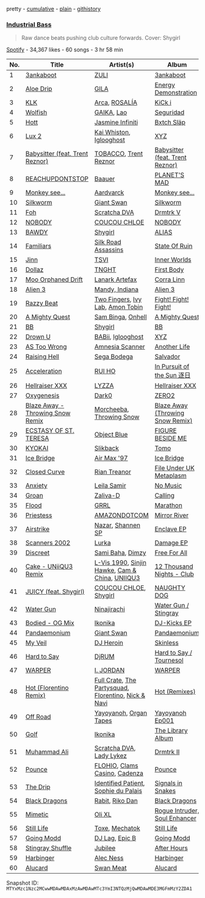pretty - [cumulative](/playlists/cumulative/37i9dQZF1DX9ilnsFNjAAc.md) - [plain](/playlists/plain/37i9dQZF1DX9ilnsFNjAAc) - [githistory](https://github.githistory.xyz/mackorone/spotify-playlist-archive/blob/main/playlists/plain/37i9dQZF1DX9ilnsFNjAAc)

### [Industrial Bass](https://open.spotify.com/playlist/37i9dQZF1DX9ilnsFNjAAc)

> Raw dance beats pushing club culture forwards\. Cover: Shygirl

[Spotify](https://open.spotify.com/user/spotify) - 34,367 likes - 60 songs - 3 hr 58 min

| No. | Title | Artist(s) | Album | Length |
|---|---|---|---|---|
| 1 | [3ankaboot](https://open.spotify.com/track/3rOdA7uimljndAKhnLG4Lt) | [ZULI](https://open.spotify.com/artist/5Kur13kkU4pOoNFAE8K0YF) | [3ankaboot](https://open.spotify.com/album/4Y5GjjC9uAPHtciumxAo0z) | 3:34 |
| 2 | [Aloe Drip](https://open.spotify.com/track/2brWSTFaK482p9jTYmSzJI) | [GILA](https://open.spotify.com/artist/5PnSe8WPnWtneLiLlsp6FM) | [Energy Demonstration](https://open.spotify.com/album/5U5KMDGdex8Vuuh1PlbGyA) | 3:21 |
| 3 | [KLK](https://open.spotify.com/track/5An8NQkXTYa5gz8BIWeWk5) | [Arca](https://open.spotify.com/artist/4SQdUpG4f7UbkJG3cJ2Iyj), [ROSALÍA](https://open.spotify.com/artist/7ltDVBr6mKbRvohxheJ9h1) | [KiCk i](https://open.spotify.com/album/2KICtQ7dqaaot7B1yN9wPq) | 3:47 |
| 4 | [Wolfish](https://open.spotify.com/track/1kKNgd93PMTekQniB8QNbv) | [GAIKA](https://open.spotify.com/artist/543QE1sqcqcNAL8JSK4Jzd), [Lao](https://open.spotify.com/artist/2zDEnKW6qy7E4M9A2c2YAZ) | [Seguridad](https://open.spotify.com/album/5Jww8BxBhFWAxo49lvAh3Q) | 3:22 |
| 5 | [Hott](https://open.spotify.com/track/31Xdw0ZM27KYZC4vLTY7Gw) | [Jasmine Infiniti](https://open.spotify.com/artist/4Ii6N7zTISiFbVsUPPD0sE) | [Bxtch Släp](https://open.spotify.com/album/5ZQgUIk9rZc7JpbTqwpp2F) | 5:47 |
| 6 | [Lux 2](https://open.spotify.com/track/5UMauUXLf6lWbi1eH6MdME) | [Kai Whiston](https://open.spotify.com/artist/0hktkVFcCRG9z2NTXE6jhl), [Iglooghost](https://open.spotify.com/artist/7LCDnUQYE07fnKbo46SVLB) | [XYZ](https://open.spotify.com/album/5BefoLRwqaVBuQpQkNKiyO) | 3:31 |
| 7 | [Babysitter \(feat\. Trent Reznor\)](https://open.spotify.com/track/35oJDDDWifBkZp6WVQfqs0) | [TOBACCO](https://open.spotify.com/artist/3ikKyCOrsMeANi0d5u8BCR), [Trent Reznor](https://open.spotify.com/artist/0hRijdwO8UsJMudc3476ma) | [Babysitter \(feat\. Trent Reznor\)](https://open.spotify.com/album/5o7gcYei8BfGoMRey3a9bF) | 2:17 |
| 8 | [REACHUPDONTSTOP](https://open.spotify.com/track/50MQXEs1GS72XrNG4uXL2F) | [Baauer](https://open.spotify.com/artist/25fqWEebq6PoiGQIHIrdtv) | [PLANET'S MAD](https://open.spotify.com/album/6uqNRIEzOXHDQRTXsOBqSW) | 4:00 |
| 9 | [Monkey see...](https://open.spotify.com/track/4x399UcjFR7T6CeIh7pJv8) | [Aardvarck](https://open.spotify.com/artist/3JR7NAWvzkrZR3pKwrixS3) | [Monkey see...](https://open.spotify.com/album/6yw5uXE4E3Pw0hIdD2XwkK) | 5:47 |
| 10 | [Silkworm](https://open.spotify.com/track/4OnN0jEOJW4VVF4nvqvkAP) | [Giant Swan](https://open.spotify.com/artist/0Pb1JB8ps5wlHniYSgRnum) | [Silkworm](https://open.spotify.com/album/3kmokPfbCakHuInhmWz1xp) | 5:25 |
| 11 | [Foh](https://open.spotify.com/track/4FczDsZj8slwpppLz33rwA) | [Scratcha DVA](https://open.spotify.com/artist/4RsQj1228RD7TFtUGCKRg7) | [Drmtrk V](https://open.spotify.com/album/7Mh14BVjlgZJI7dGETrIdJ) | 4:06 |
| 12 | [NOBODY](https://open.spotify.com/track/7H06sYnrGsMbWzAR377J8s) | [COUCOU CHLOE](https://open.spotify.com/artist/5xmw3tD4MbvhA1ay1U0HEC) | [NOBODY](https://open.spotify.com/album/4Ukx5wyPQ367NvdLtQSkCp) | 1:56 |
| 13 | [BAWDY](https://open.spotify.com/track/1bMG9DKuMJhdwTSTtphTDC) | [Shygirl](https://open.spotify.com/artist/3M3wTTCDwicRubwMyHyEDy) | [ALIAS](https://open.spotify.com/album/3lpcZOAsYJzvPepNSbzMSb) | 2:34 |
| 14 | [Familiars](https://open.spotify.com/track/71Rqoaw0XNXGUJ3cNiQmmV) | [Silk Road Assassins](https://open.spotify.com/artist/3Bwlxe7rFmvWcEkAnA6FRZ) | [State Of Ruin](https://open.spotify.com/album/6jqSLWomRrdEf3bcMelZlE) | 2:54 |
| 15 | [Jinn](https://open.spotify.com/track/1eu1i0zc9KNa7GOzoFl7It) | [TSVI](https://open.spotify.com/artist/0uea1sBqx37JwQznLWxqeE) | [Inner Worlds](https://open.spotify.com/album/4DN13fYd1TQpeUkLQa4pVR) | 5:23 |
| 16 | [Dollaz](https://open.spotify.com/track/3xYQWpjVadKo8ybW0orIHL) | [TNGHT](https://open.spotify.com/artist/40jiZfvsiAi1aIarh5Z3d3) | [First Body](https://open.spotify.com/album/2DGdiYDV8l74b53vUiW3K2) | 3:13 |
| 17 | [Moo Orphaned Drift](https://open.spotify.com/track/0cmk7Q6WwhsP6PR6WjjqLR) | [Lanark Artefax](https://open.spotify.com/artist/02fDf7HEPtBZLtPzCyxSR2) | [Corra Linn](https://open.spotify.com/album/0bSbfW1TMuJlJpL53ghtn5) | 4:44 |
| 18 | [Alien 3](https://open.spotify.com/track/0p1mXyTLG962tEKo6g5NBb) | [Mandy, Indiana](https://open.spotify.com/artist/2nDJxXJ7PtW7eLpFXcGH3u) | [Alien 3](https://open.spotify.com/album/1oiHh5cTcLLZBbYXa2Oht8) | 6:17 |
| 19 | [Razzy Beat](https://open.spotify.com/track/7ycvxGV9cnYbyMvoBOvQVg) | [Two Fingers](https://open.spotify.com/artist/2AminfyJLRagEeHO6H6bCS), [Ivy Lab](https://open.spotify.com/artist/3VXCvo9Sr0hbZ4mk6VOKBs), [Amon Tobin](https://open.spotify.com/artist/3mvkWMe6swnknwscwvGCHO) | [Fight! Fight! Fight!](https://open.spotify.com/album/4PAXUJHrxzSqPqt3tmCc34) | 3:19 |
| 20 | [A Mighty Quest](https://open.spotify.com/track/0POJynKv5Lq3HGJxQfvWAx) | [Sam Binga](https://open.spotify.com/artist/2oyU4eToyQkxAFjkB3blsi), [Onhell](https://open.spotify.com/artist/66SJhirDGiBwr3tfvu3a0t) | [A Mighty Quest](https://open.spotify.com/album/5fqHxGDPxnbY0IoX7mJTl6) | 3:53 |
| 21 | [BB](https://open.spotify.com/track/1oTZfA19b295ZdWdFTzJNj) | [Shygirl](https://open.spotify.com/artist/3M3wTTCDwicRubwMyHyEDy) | [BB](https://open.spotify.com/album/24QFQfxBMBCr0H2oPXZNZT) | 2:46 |
| 22 | [Drown U](https://open.spotify.com/track/5Qorbb9mOtPHu0adPY2Znz) | [BABii](https://open.spotify.com/artist/30qGwXnygZNCzxjN7QsIR0), [Iglooghost](https://open.spotify.com/artist/7LCDnUQYE07fnKbo46SVLB) | [XYZ](https://open.spotify.com/album/5BefoLRwqaVBuQpQkNKiyO) | 2:37 |
| 23 | [AS Too Wrong](https://open.spotify.com/track/2WzubBUQcauu7X1dHmXkUy) | [Amnesia Scanner](https://open.spotify.com/artist/2J3LwjEkmryU6BSAubwbMF) | [Another Life](https://open.spotify.com/album/5xYZZk3w1qqSUPokXTQvLr) | 4:14 |
| 24 | [Raising Hell](https://open.spotify.com/track/5q9F2CNzrrNQMM7l62S2c6) | [Sega Bodega](https://open.spotify.com/artist/1ZvF4Sgnre3Rk2CpiNy077) | [Salvador](https://open.spotify.com/album/7sutGPUG2T56ubUjlhSaE9) | 4:10 |
| 25 | [Acceleration](https://open.spotify.com/track/4640e1mtMTSI9XA3OgO28P) | [RUI HO](https://open.spotify.com/artist/2sTDVUq42SO6yVfD7c9r0J) | [In Pursuit of the Sun 逐日](https://open.spotify.com/album/03uSeeML3IPSHjvh34T4EP) | 4:05 |
| 26 | [Hellraiser XXX](https://open.spotify.com/track/6upzVdL5cvkIpJBveed0NJ) | [LYZZA](https://open.spotify.com/artist/57xaBKepmdqQ6BjXkiHa4B) | [Hellraiser XXX](https://open.spotify.com/album/0J7VDGjrQi9tIQAMq2ySIH) | 4:03 |
| 27 | [Oxygenesis](https://open.spotify.com/track/6qVugF64yHpE9R535iRzkp) | [Dark0](https://open.spotify.com/artist/1Jehpab4kMvjrpsHcBtYHR) | [ZERO2](https://open.spotify.com/album/6WBQWFCQo0z9MLNIsH0hIB) | 2:48 |
| 28 | [Blaze Away \- Throwing Snow Remix](https://open.spotify.com/track/2Yp7Ulnqr80EqEla4GRx2G) | [Morcheeba](https://open.spotify.com/artist/6bWxFw65IEJzBYjx3SxUXd), [Throwing Snow](https://open.spotify.com/artist/0Qur5LqqAVVunjY2PnjhUp) | [Blaze Away \(Throwing Snow Remix\)](https://open.spotify.com/album/2M903dUWZcuXCDxvahm07N) | 3:23 |
| 29 | [ECSTASY OF ST\. TERESA](https://open.spotify.com/track/7GYlqodPA2sXLI11yE44NZ) | [Object Blue](https://open.spotify.com/artist/51rzklJj6mqBOEXOiOPqY7) | [FIGURE BESIDE ME](https://open.spotify.com/album/1ua3QVWei0VVsllQKUtFxB) | 6:40 |
| 30 | [KYOKAI](https://open.spotify.com/track/2LvnV3ziTlC8C6O2Od1fQI) | [Slikback](https://open.spotify.com/artist/0NwRAG9DawUqqgur9925fA) | [Tomo](https://open.spotify.com/album/1mJGcDg6gU2xVNeqnCRKJz) | 2:28 |
| 31 | [Ice Bridge](https://open.spotify.com/track/4eafLBHbasYQfiCVvh2Wi8) | [Air Max '97](https://open.spotify.com/artist/5DTUVDQxl5fDiY2plzFP9R) | [Ice Bridge](https://open.spotify.com/album/1UAim3z8AlQzliXH9I3XdB) | 4:55 |
| 32 | [Closed Curve](https://open.spotify.com/track/1J7EOcXaREi5hC7HpzQB10) | [Rian Treanor](https://open.spotify.com/artist/6un6trkuuP46AZM0kkY8Yx) | [File Under UK Metaplasm](https://open.spotify.com/album/6LylO3OKP12jzk5uvGgi37) | 5:09 |
| 33 | [Anxiety](https://open.spotify.com/track/5FTWn7HNbo9XM5Swh7pqi3) | [Leila Samir](https://open.spotify.com/artist/3SEWWBoysH0FKZ7KROMAaG) | [No Music](https://open.spotify.com/album/0LSg3GZEeIW7vMSPJP5bO5) | 4:16 |
| 34 | [Groan](https://open.spotify.com/track/3DoCZ2f1fP4AU40pAjPonj) | [Zaliva\-D](https://open.spotify.com/artist/28wvoKGy5TxdUPxZVNzygo) | [Calling](https://open.spotify.com/album/4bGFKMAoLAdxxTaLFOM1Y4) | 4:38 |
| 35 | [Flood](https://open.spotify.com/track/2r9eNtlbaV8yXiNlz05Zp7) | [GRRL](https://open.spotify.com/artist/0JpzRsUcCKSyr44mQiosNg) | [Marathon](https://open.spotify.com/album/70viF1RwTpvFJeLreXzMb8) | 3:34 |
| 36 | [Priestess](https://open.spotify.com/track/1F96wp4Aa2l2ygMcmSX75w) | [AMAZONDOTCOM](https://open.spotify.com/artist/2wSYqnT1Cu1oQcFFspe0Ie) | [Mirror River](https://open.spotify.com/album/6uAcSbDR2nBr6WPE1IOgf3) | 6:41 |
| 37 | [Airstrike](https://open.spotify.com/track/587oNgh7R69U7MyZtgQz5G) | [Nazar](https://open.spotify.com/artist/6JBAyC8fskYhZHKXI5VRdq), [Shannen SP](https://open.spotify.com/artist/7hcpmtt4sP0aEMCxypuGfK) | [Enclave EP](https://open.spotify.com/album/1RVYQ6gVsNBCDYAvZzh1i5) | 4:30 |
| 38 | [Scanners 2002](https://open.spotify.com/track/3i4r6I6CQB8eO6DKXl9pF7) | [Lurka](https://open.spotify.com/artist/1fRMz4kvu4hItUYYZHwZ08) | [Damage EP](https://open.spotify.com/album/7xHOM03xLz7cEfNDRTVy11) | 2:42 |
| 39 | [Discreet](https://open.spotify.com/track/5XY5AQGbImphGlfbPQBuYd) | [Sami Baha](https://open.spotify.com/artist/0NqV34fP3RUaWutqpupv7c), [Dimzy](https://open.spotify.com/artist/45L2JKXSD1OAxJSKpMjZie) | [Free For All](https://open.spotify.com/album/6WqcdCBbOxEKDxRDWs9cQF) | 2:31 |
| 40 | [Cake \- UNiiQU3 Remix](https://open.spotify.com/track/10uB7q0OpZ04C1dgCcrKKl) | [L\-Vis 1990](https://open.spotify.com/artist/3Av5YRDWBegMumHlMOIa91), [Sinjin Hawke](https://open.spotify.com/artist/5qKCgbxBDmDc9Ckgmt4EaN), [Cam & China](https://open.spotify.com/artist/4801sdBxePkTFNoJHn88Nw), [UNIIQU3](https://open.spotify.com/artist/5aR8qSaApKChlZvzB0Jfpx) | [12 Thousand Nights \- Club](https://open.spotify.com/album/3PZN5DDF6Pddby2ETZpWgg) | 3:07 |
| 41 | [JUICY \(feat\. Shygirl\)](https://open.spotify.com/track/7guYA0UERcekRA7q0S7uqd) | [COUCOU CHLOE](https://open.spotify.com/artist/5xmw3tD4MbvhA1ay1U0HEC), [Shygirl](https://open.spotify.com/artist/3M3wTTCDwicRubwMyHyEDy) | [NAUGHTY DOG](https://open.spotify.com/album/6aWhT5WzyJCUtm4BOftlS4) | 2:26 |
| 42 | [Water Gun](https://open.spotify.com/track/52drCi7vj8mt4zCVcx1yU2) | [Ninajirachi](https://open.spotify.com/artist/3MekbRujJg5VZThubOlrkR) | [Water Gun / Stingray](https://open.spotify.com/album/3PZGgkJLNL3ail7EaVtIq0) | 4:14 |
| 43 | [Bodied \- OG Mix](https://open.spotify.com/track/3mc0OBE1gWmj6HRgQK5Z1t) | [Ikonika](https://open.spotify.com/artist/1GbZUOowT6BhrI9QVoUniG) | [DJ\-Kicks EP](https://open.spotify.com/album/74LjBQfGWElEun0miBNAdy) | 4:38 |
| 44 | [Pandaemonium](https://open.spotify.com/track/5me2adkCbJjK6f7VrdUlL0) | [Giant Swan](https://open.spotify.com/artist/0Pb1JB8ps5wlHniYSgRnum) | [Pandaemonium](https://open.spotify.com/album/3FQpDZp9dl3lhCSqaAJSFH) | 4:58 |
| 45 | [My Veil](https://open.spotify.com/track/1UaNpssuND7BoQ3DQ9HkFx) | [DJ Heroin](https://open.spotify.com/artist/1ZznMp2icJ7UKHwLqDlgKW) | [Skinless](https://open.spotify.com/album/18l4S7JgwEEH6nkezbSgps) | 4:44 |
| 46 | [Hard to Say](https://open.spotify.com/track/76AfvAd3jn7pOa2LJee2v2) | [DjRUM](https://open.spotify.com/artist/4HwlolvniI44ETSg5tajeZ) | [Hard to Say / Tournesol](https://open.spotify.com/album/79SiFWKw4CHOctTbe3U4aD) | 6:41 |
| 47 | [WARPER](https://open.spotify.com/track/1DMtmqhxuI9hexsEKQjsHx) | [I\. JORDAN](https://open.spotify.com/artist/5RMLpCv3ic2KtGnqJ7eMG4) | [WARPER](https://open.spotify.com/album/73Rn5FyAEfY4wDyahArAHq) | 4:12 |
| 48 | [Hot \(Florentino Remix\)](https://open.spotify.com/track/25DN4vHNwu14uKHkMgjUwA) | [Full Crate](https://open.spotify.com/artist/0JeTRYMH7FoBiMcLXg1n8g), [The Partysquad](https://open.spotify.com/artist/2dQgOfBP52UwjegY8FwJAY), [Florentino](https://open.spotify.com/artist/5CRFA1Pu4DnNXSxHnsoBiE), [Nick & Navi](https://open.spotify.com/artist/7x6iPPYRfmbacrdRChvYp3) | [Hot \(Remixes\)](https://open.spotify.com/album/3Olx5bgSM20KISuTU8KrL9) | 3:21 |
| 49 | [Off Road](https://open.spotify.com/track/2wjU2LuGr2stO5pB4X9eML) | [Yayoyanoh](https://open.spotify.com/artist/0fzgjxZTQn4E7y3MGPI3AC), [Organ Tapes](https://open.spotify.com/artist/2dSa2lW4FLaQcPlzAcZOTS) | [Yayoyanoh Ep001](https://open.spotify.com/album/2rOJhywSlonMAXuC7VR6Wk) | 3:04 |
| 50 | [Golf](https://open.spotify.com/track/2Bu6nGjaWlW0q6MiCDNWMJ) | [Ikonika](https://open.spotify.com/artist/1GbZUOowT6BhrI9QVoUniG) | [The Library Album](https://open.spotify.com/album/5oUlk9BedZHnMYDVaHtaXk) | 2:31 |
| 51 | [Muhammad Ali](https://open.spotify.com/track/0dfBUVqv6pAwVAGeQNU6dc) | [Scratcha DVA](https://open.spotify.com/artist/4RsQj1228RD7TFtUGCKRg7), [Lady Lykez](https://open.spotify.com/artist/2G7c1PLHP1kGjq6XAol0MS) | [Drmtrk II](https://open.spotify.com/album/68IY0FF4RYWUMGb5Tn1TBP) | 2:24 |
| 52 | [Pounce](https://open.spotify.com/track/1O2rjHOLrlqrVuiBnvtMhk) | [FLOHIO](https://open.spotify.com/artist/7qffELscxpltKCso3ByH67), [Clams Casino](https://open.spotify.com/artist/5vSQUyT33qxr1xAX2Tkf3A), [Cadenza](https://open.spotify.com/artist/2pSxft78wxISNLTbjFThTk) | [Pounce](https://open.spotify.com/album/0jCZQwU8ez3ozZVjNvW9um) | 3:24 |
| 53 | [The Drip](https://open.spotify.com/track/65Ub39ZeqI2Ybad13gNJTS) | [Identified Patient](https://open.spotify.com/artist/7f8YjXIXYXMDWaYCICYUUD), [Sophie du Palais](https://open.spotify.com/artist/35bmpfYBO4XTtt4HOmIJ7I) | [Signals in Snakes](https://open.spotify.com/album/2afYDJCjgBlbNmO5vmqCmo) | 5:59 |
| 54 | [Black Dragons](https://open.spotify.com/track/3hkaTxcPol9mojh5NupAT3) | [Rabit](https://open.spotify.com/artist/2X3e2rDdxibDfJGv0CwS7A), [Riko Dan](https://open.spotify.com/artist/3bICaFrkiRTZgXE5cMLv2y) | [Black Dragons](https://open.spotify.com/album/0eJF1w6vSoYGLahJ1tyjFv) | 3:05 |
| 55 | [Mimetic](https://open.spotify.com/track/6yGj9Mm9AqwxMOScMyKiLR) | [Oli XL](https://open.spotify.com/artist/3L3ejltt5dmjXkES4YSGKX) | [Rogue Intruder, Soul Enhancer](https://open.spotify.com/album/52GOU9y2iRNuZFSHZ5hp9E) | 5:34 |
| 56 | [Still Life](https://open.spotify.com/track/1zuiU5zYfNP7WY6wcHQUR4) | [Toxe](https://open.spotify.com/artist/30peMqLlbR5jf0qe1MmLlk), [Mechatok](https://open.spotify.com/artist/4poYOxVqlpDTelhhiJcSrW) | [Still Life](https://open.spotify.com/album/1JZhOQFlOgZ4JmZp9pqiWP) | 4:26 |
| 57 | [Going Modd](https://open.spotify.com/track/7yzSIvMahNSLwvgwqV3p21) | [DJ Lag](https://open.spotify.com/artist/1svX5cMlY22N60RxwzeJNO), [Epic B](https://open.spotify.com/artist/6xY8OHC6hKe0hCheJvIUNz) | [Going Modd](https://open.spotify.com/album/2KYHSDryMLYVclmNthRcl6) | 3:05 |
| 58 | [Stingray Shuffle](https://open.spotify.com/track/2J09O7CPiXmSpdoPMRJGTq) | [Jubilee](https://open.spotify.com/artist/2J0nrQnGGAgPlgQz4hj7iK) | [After Hours](https://open.spotify.com/album/06w1pVdYAlr4Bg1czQZ5fu) | 2:43 |
| 59 | [Harbinger](https://open.spotify.com/track/2KG1OZYZhfPBYB3OANTo7X) | [Alec Ness](https://open.spotify.com/artist/3qIOkb1528LbR4UIwJefsr) | [Harbinger](https://open.spotify.com/album/62rqDvwOAORP0bbDueDw3h) | 3:07 |
| 60 | [Alucard](https://open.spotify.com/track/2ibgB5zU0EGIh1x7JM8AMD) | [Swan Meat](https://open.spotify.com/artist/20GBDDzRPgnhVRuIjkrSd6) | [Alucard](https://open.spotify.com/album/0KlEXfI6QhODTsxKdSjrl4) | 5:12 |

Snapshot ID: `MTYxMzc1Nzc2MCwwMDAwMDAxMzAwMDAwMTc3YmI3NTQzMjQwMDAwMDE3MGFmMzY2ZDA1`
